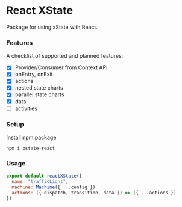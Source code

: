 # React XState

Package for using xState with React.

### Features

A checklist of supported and planned features:

- [x] Provider/Consumer from Context API
- [x] onEntry, onExit
- [x] actions
- [x] nested state charts
- [x] parallel state charts
- [x] data
- [ ] activities

### Setup

Install npm package

```
npm i xstate-react
```

### Usage

```js
export default reactXState({
  name: "trafficLight",
  machine: Machine({ ...config })
  actions: ({ dispatch, transition, data }) => ({ ...actions })
})
```
